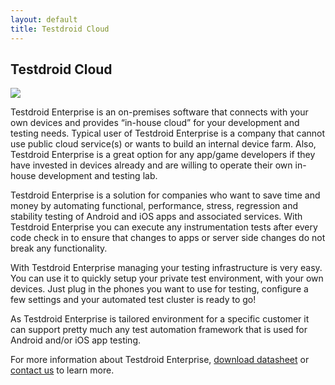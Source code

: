 ```yaml
---
layout: default
title: Testdroid Cloud
---
```



## Testdroid Cloud

![]({{site.github.url}}/assets/logos/Testdroid_ENTERPRISE_logo-HORIZONTAL_800px.png)

Testdroid Enterprise is an on-premises software that connects with your own devices and provides “in-house cloud” for your development and testing needs. Typical user of Testdroid Enterprise is a company that cannot use public cloud service(s) or wants to build an internal device farm. Also, Testdroid Enterprise is a great option for any app/game developers if they have invested in devices already and are willing to operate their own in-house development and testing lab.

Testdroid Enterprise is a solution for companies who want to save time and money by automating functional, performance, stress, regression and stability testing of Android and iOS apps and associated services. With Testdroid Enterprise you can execute any instrumentation tests after every code check in to ensure that changes to apps or server side changes do not break any functionality.

With Testdroid Enterprise managing your testing infrastructure is very easy. You can use it to quickly setup your private test environment, with your own devices. Just plug in the phones you want to use for testing, configure a few settings and your automated test cluster is ready to go!

As Testdroid Enterprise is tailored environment for a specific customer it can support pretty much any test automation framework that is used for Android and/or iOS app testing.

For more information about Testdroid Enterprise, [download datasheet](http://www2.testdroid.com/datasheet-testdroid-enterprise) or [contact us](mailto:sales@bitbar.com) to learn more.



